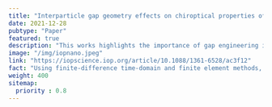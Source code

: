 ```yaml
---
title: "Interparticle gap geometry effects on chiroptical properties of plasmonic nanoparticle assemblies"
date: 2021-12-28
pubtype: "Paper"
featured: true
description: "This works highlights the importance of gap engineering in chiral plasmonic assemblies to achieve g-factors greater than 1 and produce structures with a handedness-selective optical response."
image: "/img/iopnano.jpeg"
link: "https://iopscience.iop.org/article/10.1088/1361-6528/ac3f12"
fact: "Using finite-difference time-domain and finite element methods, we performed in-depth evaluation of the extinction spectra and electric field distribution in a tetrahelix nanostructure and its dependence on various geometric parameters. The reported structure supports various plasmonic modes, one of which shows a strong incident light handedness selectivity that is associated with large face-to-face junctions."
weight: 400
sitemap:
  priority : 0.8
---
```

